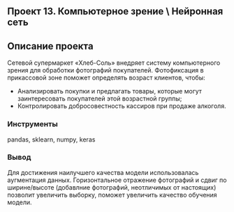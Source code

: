 ## Проект 13. Компьютерное зрение \ Нейронная сеть

## Описание проекта

Сетевой супермаркет «Хлеб-Соль» внедряет систему компьютерного зрения для обработки фотографий покупателей. Фотофиксация в прикассовой зоне поможет определять возраст клиентов, чтобы:
- Анализировать покупки и предлагать товары, которые могут заинтересовать покупателей этой возрастной группы;
- Контролировать добросовестность кассиров при продаже алкоголя.

### Инструменты
pandas, sklearn, numpy, keras

### Вывод
Для достижения наилучшего качества модели использовалась aугментация данных. Горизонтальное отражение фотографий и сдвиг по ширине/высоте (добавлние фотографий, неотличимых от настоящих) позволит увеличить выборку, поможет увеличить качество обучения модели.
